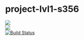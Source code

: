 # project-lvl1-s356
<a href="https://codeclimate.com/github/codeclimate/codeclimate/maintainability"><img src="https://api.codeclimate.com/v1/badges/a99a88d28ad37a79dbf6/maintainability" /></a> <br>
<a href="https://codeclimate.com/github/codeclimate/codeclimate/test_coverage"><img src="https://api.codeclimate.com/v1/badges/a99a88d28ad37a79dbf6/test_coverage" /></a> <br>
[![Build Status](https://travis-ci.org/svyborov/project-lvl1-s356.svg?branch=master)](https://travis-ci.org/svyborov/project-lvl1-s356)
